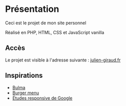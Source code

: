 # Présentation

Ceci est le projet de mon site personnel

Réalisé en PHP, HTML, CSS et JavaScript vanilla

## Accès

Le projet est visible à l'adresse suivante : [julien-giraud.fr](https://www.julien-giraud.fr)

## Inspirations

- [Bulma](https://bulma.io/)
- [Burger menu](https://codepen.io/designcouch/pen/Atyop)
- [Études responsive de Google](https://material.io/)
